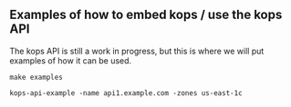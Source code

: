 ## Examples of how to embed kops / use the kops API

The kops API is still a work in progress, but this is where we will put examples of how it can be used.

```
make examples
```

```
kops-api-example -name api1.example.com -zones us-east-1c
```